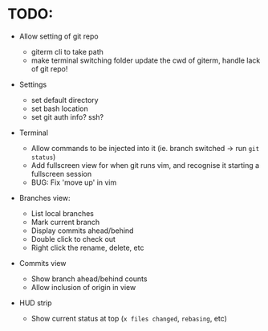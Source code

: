 # TODO:

* Allow setting of git repo
  * giterm cli to take path
  * make terminal switching folder update the cwd of giterm, handle lack of git repo!

* Settings
  * set default directory
  * set bash location
  * set git auth info? ssh?

* Terminal
  * Allow commands to be injected into it (ie. branch switched -> run `git status`)
  * Add fullscreen view for when git runs vim, and recognise it starting a fullscreen session
  * BUG: Fix 'move up' in vim

* Branches view:
  * List local branches
  * Mark current branch
  * Display commits ahead/behind
  * Double click to check out
  * Right click the rename, delete, etc

* Commits view
  * Show branch ahead/behind counts
  * Allow inclusion of origin in view

* HUD strip
  * Show current status at top (`x files changed`, `rebasing`, etc)
